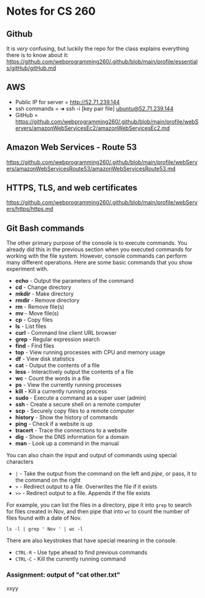 # Notes for CS 260

## Github
It is _very_ confusing, but luckily the repo for the class explains everything there is to know about it: https://github.com/webprogramming260/.github/blob/main/profile/essentials/gitHub/gitHub.md

## AWS
- Public IP for server = http://52.71.239.144
- ssh commands = ➜  ssh -i [key pair file] ubuntu@52.71.239.144
- GitHub = https://github.com/webprogramming260/.github/blob/main/profile/webServers/amazonWebServicesEc2/amazonWebServicesEc2.md

## Amazon Web Services - Route 53
https://github.com/webprogramming260/.github/blob/main/profile/webServers/amazonWebServicesRoute53/amazonWebServicesRoute53.md

## HTTPS, TLS, and web certificates
https://github.com/webprogramming260/.github/blob/main/profile/webServers/https/https.md

## Git Bash commands
The other primary purpose of the console is to execute commands. You already did this in the previous section when you executed commands for working with the file system. However, console commands can perform many different operations. Here are some basic commands that you show experiment with.

- **echo** - Output the parameters of the command
- **cd** - Change directory
- **mkdir** - Make directory
- **rmdir** - Remove directory
- **rm** - Remove file(s)
- **mv** - Move file(s)
- **cp** - Copy files
- **ls** - List files
- **curl** - Command line client URL browser
- **grep** - Regular expression search
- **find** - Find files
- **top** - View running processes with CPU and memory usage
- **df** - View disk statistics
- **cat** - Output the contents of a file
- **less** - Interactively output the contents of a file
- **wc** - Count the words in a file
- **ps** - View the currently running processes
- **kill** - Kill a currently running process
- **sudo** - Execute a command as a super user (admin)
- **ssh** - Create a secure shell on a remote computer
- **scp** - Securely copy files to a remote computer
- **history** - Show the history of commands
- **ping** - Check if a website is up
- **tracert** - Trace the connections to a website
- **dig** - Show the DNS information for a domain
- **man** - Look up a command in the manual

You can also chain the input and output of commands using special characters

- `|` - Take the output from the command on the left and _pipe_, or pass, it to the command on the right
- `>` - Redirect output to a file. Overwrites the file if it exists
- `>>` - Redirect output to a file. Appends if the file exists

For example, you can list the files in a directory, pipe it into `grep` to search for files created in Nov, and then pipe that into `wc` to count the number of files found with a date of Nov.

```
ls -l | grep ' Nov ' | wc -l
```

There are also keystrokes that have special meaning in the console.

- `CTRL-R` - Use type ahead to find previous commands
- `CTRL-C` - Kill the currently running command

### Assignment: output of "cat other.txt"

xxyy